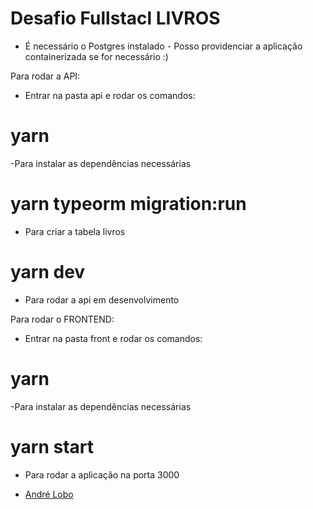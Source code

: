 # Desafio Fullstacl LIVROS 


- É necessário o Postgres instalado - Posso providenciar a aplicação containerizada se for necessário :)

Para rodar a API: 
- Entrar na pasta api e rodar os comandos:

# yarn
 -Para instalar as dependências necessárias

# yarn typeorm migration:run
 - Para criar a tabela livros

# yarn dev
 - Para rodar a api em desenvolvimento


Para rodar o FRONTEND: 
- Entrar na pasta front e rodar os comandos:

# yarn 
 -Para instalar as dependências necessárias

# yarn start
 - Para rodar a aplicação na porta 3000 







- [André Lobo](https://andrelobo.github.io)


